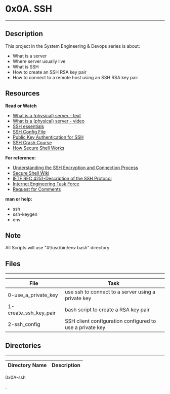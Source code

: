 # 0x0A. SSH
---
## Description

This project in the System Engineering & Devops series is about:
* What is a server
* Where server usually live
* What is SSH
* How to create an SSH RSA key pair
* How to connect to a remote host using an SSH RSA key pair

## Resources

**Read or Watch**

- [What is a (physical) server - text](https://en.m.wikipedia.org/wiki/Server_(computing)#Hardware_requirement)
- [What is a (physical) server - video](https://m.youtube.com/watch?v=B1ANfsDyjeA)
- [SSH essentials](https://www.digitalocean.com/community/tutorials/ssh-essentials-working-with-ssh-servers-clients-and-keys)
- [SSH Config File](https://www.ssh.com/academy/ssh/config)
- [Public Key Authentication for SSH](https://www.ssh.com/academy/ssh/public-key-authentication)
- [SSH Crash Course](https://m.youtube.com/watch?v=hQWRp-FdTpc)
- [How Secure Shell Works](https://m.youtube.com/watch?v=ORcvSkgdA58)

**For reference:**
- [Understanding the SSH Encryption and Connection Process](https://www.digitalocean.com/community/tutorials/understanding-the-ssh-encryption-and-connection-process)
- [Secure Shell Wiki](https://en.m.wikipedia.org/wiki/Secure_Shell)
- [IETF RFC 4251-Description of the SSH Protocol](https://www.ietf.org/rfc/rfc4251.txt)
- [Internet Engineering Task Force](https://en.m.wikipedia.org/wiki/Internet_Engineering_Task_Force)
- [Request for Comments](https://en.m.wikipedia.org/wiki/Request_for_Comments)

**man or help:**

- ssh
- ssh-keygen
- env

## Note

All Scripts will use "#!/usr/bin/env bash" directory

## Files
---
File|Task
---|---
0-use_a_private_key | use ssh to connect to a server using a private key
1-create_ssh_key_pair | bash script to create a RSA key pair
2-ssh_config | SSH client configuration configured to use a private key

## Directories
---
Directory Name | Description
---|---
0x0A-ssh


.
